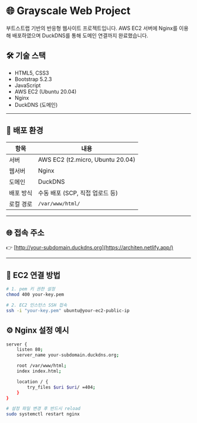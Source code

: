 # 🌐 Grayscale Web Project

부트스트랩 기반의 반응형 웹사이트 프로젝트입니다. AWS EC2 서버에 Nginx를 이용해 배포하였으며 DuckDNS를 통해 도메인 연결까지 완료했습니다.

## 🛠️ 기술 스택

- HTML5, CSS3
- Bootstrap 5.2.3
- JavaScript
- AWS EC2 (Ubuntu 20.04)
- Nginx
- DuckDNS (도메인)

---

## 🚀 배포 환경

| 항목       | 내용                              |
|------------|-----------------------------------|
| 서버       | AWS EC2 (t2.micro, Ubuntu 20.04)  |
| 웹서버     | Nginx                             |
| 도메인     | DuckDNS                           |
| 배포 방식  | 수동 배포 (SCP, 직접 업로드 등)   |
| 로컬 경로  | `/var/www/html/`                  |

---

## 🌐 접속 주소

👉 [http://your-subdomain.duckdns.org](https://architen.netlify.app/)

---

## 📡 EC2 연결 방법

```bash
# 1. pem 키 권한 설정
chmod 400 your-key.pem

# 2. EC2 인스턴스 SSH 접속
ssh -i "your-key.pem" ubuntu@your-ec2-public-ip

```
## ⚙️ Nginx 설정 예시

```bash
server {
    listen 80;
    server_name your-subdomain.duckdns.org;

    root /var/www/html;
    index index.html;

    location / {
        try_files $uri $uri/ =404;
    }
}

# 설정 파일 변경 후 반드시 reload
sudo systemctl restart nginx
